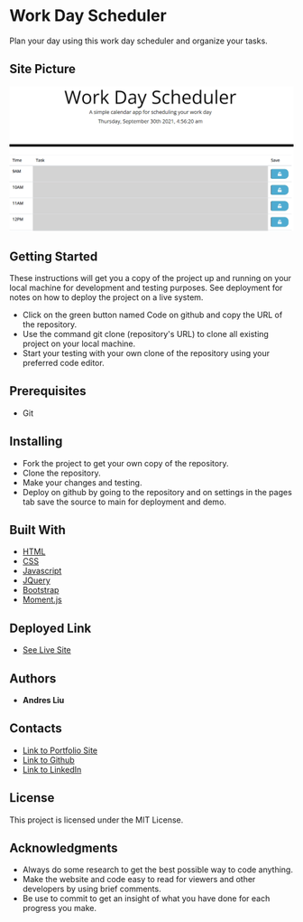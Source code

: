 # Work Day Scheduler

Plan your day using this work day scheduler and organize your tasks.

## Site Picture

![Site](./assets/images/site-img.PNG)

## Getting Started

These instructions will get you a copy of the project up and running on your local machine for development and testing purposes. See deployment for notes on how to deploy the project on a live system.

* Click on the green button named Code on github and copy the URL of the repository.
* Use the command git clone (repository's URL) to clone all existing project on your local machine.
* Start your testing with your own clone of the repository using your preferred code editor.

## Prerequisites

* Git

## Installing

* Fork the project to get your own copy of the repository.
* Clone the repository.
* Make your changes and testing.
* Deploy on github by going to the repository and on settings in the pages tab save the source to main for deployment and demo.

## Built With

* [HTML](https://developer.mozilla.org/en-US/docs/Web/HTML)
* [CSS](https://developer.mozilla.org/en-US/docs/Web/CSS)
* [Javascript](https://developer.mozilla.org/en-US/docs/Web/javascript)
* [JQuery](https://jquery.com/)
* [Bootstrap](https://getbootstrap.com/)
* [Moment.js](https://momentjs.com/docs/)

## Deployed Link

* [See Live Site](https://andresliu22.github.io/day-planner/)

## Authors

* **Andres Liu** 

## Contacts

- [Link to Portfolio Site](https://andresliu22.github.io/portfolio/)
- [Link to Github](https://github.com/andresliu22/)
- [Link to LinkedIn](https://www.linkedin.com/in/andresliu22/)

## License

This project is licensed under the MIT License.

## Acknowledgments

* Always do some research to get the best possible way to code anything.
* Make the website and code easy to read for viewers and other developers by using brief comments.
* Be use to commit to get an insight of what you have done for each progress you make.
